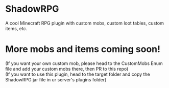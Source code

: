# ShadowRPG
A cool Minecraft RPG plugin with custom mobs, custom loot tables, custom items, etc. 

# More mobs and items coming soon!
(If you want your own custom mob, please head to the CustomMobs Enum file and add your custom mobs there, then PR to this repo) <br>
(If you want to use this plugin, head to the target folder and copy the ShadowRPG jar file in ur server's plugins folder)
